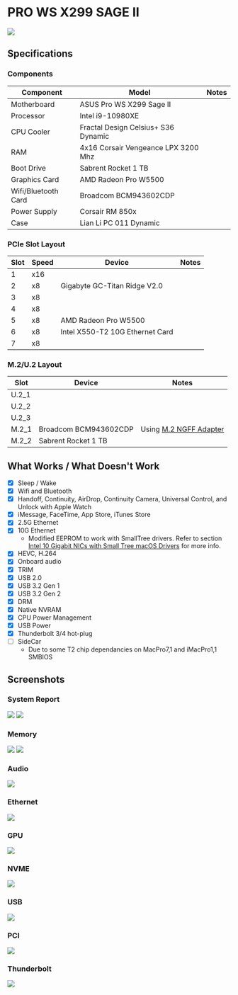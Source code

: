 # PRO WS X299 SAGE II

![](/PRO%20WS%20X299%20SAGE%20II/Images/ProWSX299SageII.png)

## Specifications
### Components

| Component        | Model                                | Notes |
| ---------------- | ---------------------------------------|-------------------|
| Motherboard | ASUS Pro WS X299 Sage II | |
| Processor | Intel i9-10980XE | |
| CPU Cooler | Fractal Design Celsius+ S36 Dynamic | |
| RAM | 4x16 Corsair Vengeance LPX 3200 Mhz | |
| Boot Drive | Sabrent Rocket 1 TB | |
| Graphics Card | AMD Radeon Pro W5500 | |
| Wifi/Bluetooth Card | Broadcom BCM943602CDP |  |
| Power Supply | Corsair RM 850x | |
| Case | Lian Li PC 011 Dynamic | |

### PCIe Slot Layout
| Slot | Speed | Device | Notes |
| ----- | ----- | ---------------------------------------|-------------------|
| 1 | x16 | | |
| 2 | x8 | Gigabyte GC-Titan Ridge V2.0 | |
| 3 | x8 | | |
| 4 | x8 | | |
| 5 | x8 | AMD Radeon Pro W5500 | |
| 6 | x8 | Intel X550-T2 10G Ethernet Card | |
| 7 | x8 | | |

### M.2/U.2 Layout
| Slot | Device | Notes |
| ----- | ---------------------------------------|-------------------|
| U.2_1 | | |
| U.2_2 | | |
| U.2_3 | | |
| M.2_1 | Broadcom BCM943602CDP | Using [M.2 NGFF Adapter](https://www.amazon.com/gp/product/B07R3XVD54/ref=ppx_yo_dt_b_asin_title_o01_s00?ie=UTF8&psc=1) |
| M.2_2 | Sabrent Rocket 1 TB | |

## What Works / What Doesn't Work
- [x] Sleep / Wake
- [x] Wifi and Bluetooth
- [x] Handoff, Continuity, AirDrop, Continuity Camera, Universal Control, and Unlock with Apple Watch
- [x] iMessage, FaceTime, App Store, iTunes Store
- [x] 2.5G Ethernet
- [x] 10G Ethernet
    * Modified EEPROM to work with SmallTree drivers. Refer to section [Intel 10 Gigabit NICs with Small Tree macOS Drivers](https://github.com/shinoki7/ASUS-X299-Hackintosh/tree/main/Intel%2010G%20SmallTree) for more info.
- [x] HEVC, H.264
- [x] Onboard audio
- [x] TRIM
- [x] USB 2.0
- [x] USB 3.2 Gen 1
- [x] USB 3.2 Gen 2
- [x] DRM
- [x] Native NVRAM
- [x] CPU Power Management
- [x] USB Power
- [x] Thunderbolt 3/4 hot-plug
- [ ] SideCar
    * Due to some T2 chip dependancies on MacPro7,1 and iMacPro1,1 SMBIOS

## Screenshots

### System Report
![](/PRO%20WS%20X299%20SAGE%20II/Images/aboutthismac.png)
![](/PRO%20WS%20X299%20SAGE%20II/Images/overview.png)

### Memory
![](/PRO%20WS%20X299%20SAGE%20II/Images/memory1.png)
![](/PRO%20WS%20X299%20SAGE%20II/Images/memory2.png)

### Audio
![](/PRO%20WS%20X299%20SAGE%20II/Images/audio.png)

### Ethernet
![](/PRO%20WS%20X299%20SAGE%20II/Images/ethernet.png)

### GPU
![](/PRO%20WS%20X299%20SAGE%20II/Images/graphics.png)

### NVME
![](/PRO%20WS%20X299%20SAGE%20II/Images/NVMExpress.png)

### USB
![](/PRO%20WS%20X299%20SAGE%20II/Images/usb.png)

### PCI
![](/PRO%20WS%20X299%20SAGE%20II/Images/pci.png)

### Thunderbolt
![](/PRO%20WS%20X299%20SAGE%20II/Images/tbbus.png)
